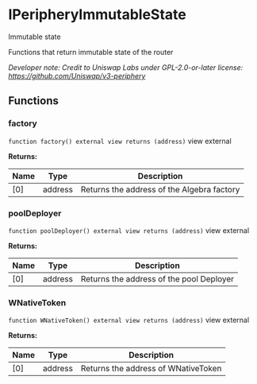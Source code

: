 

# IPeripheryImmutableState


Immutable state

Functions that return immutable state of the router

*Developer note: Credit to Uniswap Labs under GPL-2.0-or-later license:
https://github.com/Uniswap/v3-periphery*




## Functions
### factory


`function factory() external view returns (address)` view external






**Returns:**

| Name | Type | Description |
| ---- | ---- | ----------- |
| [0] | address | Returns the address of the Algebra factory |

### poolDeployer


`function poolDeployer() external view returns (address)` view external






**Returns:**

| Name | Type | Description |
| ---- | ---- | ----------- |
| [0] | address | Returns the address of the pool Deployer |

### WNativeToken


`function WNativeToken() external view returns (address)` view external






**Returns:**

| Name | Type | Description |
| ---- | ---- | ----------- |
| [0] | address | Returns the address of WNativeToken |




